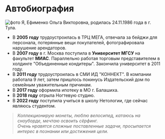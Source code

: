 # Автобиография

![фото](https://i.postimg.cc/3xg4KLbJ/IMG-7229-1.jpg) 
  Я, Ефименко Ольга Викторовна, родилась 24.11.1986 года в г. Тула.
- В **2005 году** трудоустроилась в ТРЦ МЕГА, отвечала за бейджи для персонала, потерянные вещи покупателей, фотографировала нарушение арендаторов.
- В **2007 году** в г. Москва поступила в **Университет МГСУ** на факультет **МИАС**. Параллельно работая торговым представителем в холдинге "Объединенные кондитеры". Закончила университет в 2011 году.
- В **2011 году** трудоустроилась в СМИ ИД "КОННЕКТ". В компании работала 9 лет, затем пришлось покинусь Издательский дом по семейным уважительным причинам.
- В **2017 году** оформила ипотеку в МО г. Балашиха.
- В **2018 году** отрыла Ногтевую студию.
- В **2022 году** поступила учиться в школу Нетологии, где сейчас являюсь студентом.
> *Коллекционирую монеты, люблю велосипед, катаюсь на сноуборде, мечтаю освоить сёрфинг.*\
> *Очень нравятся сложные поставленные задачи, просыпается интерес в познании или достижения цели.*
